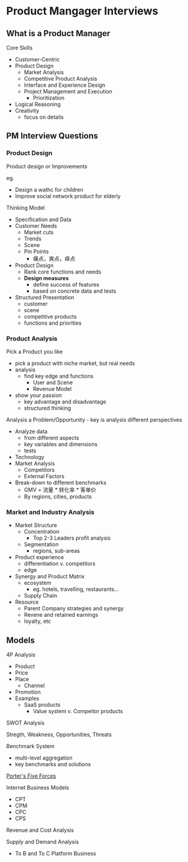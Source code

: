 # Product Mangager Interviews

## What is a Product Manager

Core Skills

- Customer-Centric
- Product Design
  - Market Analysis
  - Competitive Product Analysis
  - Interface and Experience Design
  - Project Management and Execution
    - Prioritization
- Logical Reasoning
- Creativity
    - focus on details

## PM Interview Questions

### Product Design

Product design or Improvements

eg.

- Design a wathc for children
- Improve social network product for elderly

Thinking Model

- Specification and Data
- Customer Needs
  - Market cuts
  - Trends
  - Scene
  - Pin Points
    - 痛点，爽点，痒点
- Product Design
  - Rank core functions and needs
  - **Design measures**
    - define success of features
    - based on concrete data and tests
- Structured Presentation
  - customer
  - scene
  - competitive products
  - functions and priorities

### Product Analysis

Pick a Product you like

- pick a product with niche market, but real needs
- analysis
  - find key edge and functions
    - User and Scene
    - Revenue Model
- show your passion
  - key advantage and disadvantage
  - structured thinking

Analysis a Problem/Opportunity - key is analysis different perspectives

- Analyze data
  - from different aspects
  - key variables and dimensions
  - tests
- Technology
- Market Analysis
  - Competitors
  - External Factors
- Break-down to different benchmarks
  - GMV = 流量 * 转化率 * 客单价
  - By regions, cities, products

### Market and Industry Analysis

- Market Structure
  - Concentration
    - Top 2-3 Leaders profit analysis
  - Segmentation
    - regions, sub-areas
- Product experience
  - differentiation v. competitors
  - edge
- Synergy and Product Matrix
  - ecosystem
    - eg. hotels, travelling, restaurants...
  - Supply Chain
- Resource
  - Parent Company strategies and synergy
  - Revene and retained earnings
  - loyalty, etc

## Models

4P Analysis

- Product
- Price
- Place
  - Channel
- Promotion
- Examples
  - SaaS products
    - Value system v. Compeitor products

SWOT Analysis

Stregth, Weakness, Opportunities, Threats

Benchmark System

- multi-level aggregation
- key benchmarks and solutions

[Porter's Five Forces](https://en.wikipedia.org/wiki/Porter%27s_five_forces_analysis)

Internet Business Models

- CPT
- CPM
- CPC
- CPS

Revenue and Cost Analysis

Supply and Demand Analysis

- To B and To C Platform Business
